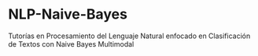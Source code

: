 # NLP-Naive-Bayes
Tutorías en Procesamiento del Lenguaje Natural enfocado en Clasificación de Textos con Naive Bayes Multimodal 

